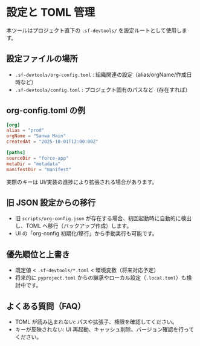 # 設定と TOML 管理

本ツールはプロジェクト直下の `.sf-devtools/` を設定ルートとして使用します。

## 設定ファイルの場所

- `.sf-devtools/org-config.toml` : 組織関連の設定（alias/orgName/作成日時など）
- `.sf-devtools/config.toml` : プロジェクト固有のパスなど（存在すれば）

## org-config.toml の例

```toml
[org]
alias = "prod"
orgName = "Sanwa Main"
createdAt = "2025-10-01T12:00:00Z"

[paths]
sourceDir = "force-app"
metaDir = "metadata"
manifestDir = "manifest"
```

実際のキーは UI/実装の進捗により拡張される場合があります。

## 旧 JSON 設定からの移行

- 旧 `scripts/org-config.json` が存在する場合、初回起動時に自動的に検出し、TOML へ移行（バックアップ作成）します。
- UI の「org-config 初期化/移行」から手動実行も可能です。

## 優先順位と上書き

- 既定値 < `.sf-devtools/*.toml` < 環境変数（将来対応予定）
- 将来的に `pyproject.toml` からの継承やローカル設定（`.local.toml`）も検討中です。

## よくある質問（FAQ）

- TOML が読み込まれない: パスや拡張子、権限を確認してください。
- キーが反映されない: UI 再起動、キャッシュ削除、バージョン確認を行ってください。
